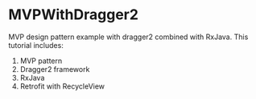 # MVPWithDragger2
MVP design pattern example with dragger2 combined with RxJava. This tutorial includes:

1. MVP pattern
2. Dragger2 framework
3. RxJava
4. Retrofit with RecycleView

